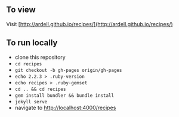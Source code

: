To view
-------
Visit [http://ardell.github.io/recipes/](http://ardell.github.io/recipes/)

To run locally
--------------
- clone this repository
- `cd recipes`
- `git checkout -b gh-pages origin/gh-pages`
- `echo 2.2.3 > .ruby-version`
- `echo recipes > .ruby-gemset`
- `cd .. && cd recipes`
- `gem install bundler && bundle install`
- `jekyll serve`
- navigate to [http://localhost:4000/recipes](http://localhost:4000/recipes)

